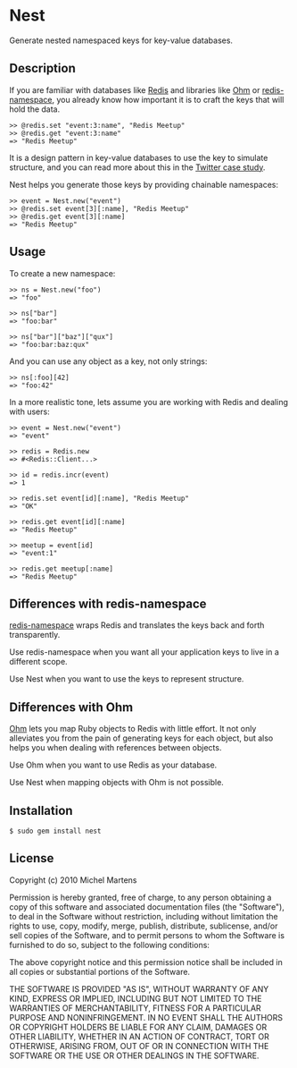 Nest
====

Generate nested namespaced keys for key-value databases.

Description
-----------

If you are familiar with databases like
[Redis](http://code.google.com/p/redis) and libraries like [Ohm](http://ohm.keyvalue.org) or
[redis-namespace](http://github.com/defunkt/redis-namespace), you
already know how important it is to craft the keys that will hold the
data.

    >> @redis.set "event:3:name", "Redis Meetup"
    >> @redis.get "event:3:name"
    => "Redis Meetup"

It is a design pattern in key-value databases to use the key to simulate
structure, and you can read more about this in the [Twitter case
study](http://code.google.com/p/redis/wiki/TwitterAlikeExample).

Nest helps you generate those keys by providing chainable namespaces:

    >> event = Nest.new("event")
    >> @redis.set event[3][:name], "Redis Meetup"
    >> @redis.get event[3][:name]
    => "Redis Meetup"

Usage
-----

To create a new namespace:

    >> ns = Nest.new("foo")
    => "foo"

    >> ns["bar"]
    => "foo:bar"

    >> ns["bar"]["baz"]["qux"]
    => "foo:bar:baz:qux"

And you can use any object as a key, not only strings:

    >> ns[:foo][42]
    => "foo:42"

In a more realistic tone, lets assume you are working with Redis and
dealing with users:

    >> event = Nest.new("event")
    => "event"

    >> redis = Redis.new
    => #<Redis::Client...>

    >> id = redis.incr(event)
    => 1

    >> redis.set event[id][:name], "Redis Meetup"
    => "OK"

    >> redis.get event[id][:name]
    => "Redis Meetup"

    >> meetup = event[id]
    => "event:1"

    >> redis.get meetup[:name]
    => "Redis Meetup"

Differences with redis-namespace
-------------------------------

[redis-namespace](http://github.com/defunkt/redis-namespace) wraps Redis
and translates the keys back and forth transparently.

Use redis-namespace when you want all your application keys to live in a
different scope.

Use Nest when you want to use the keys to represent structure.

Differences with Ohm
-------------------

[Ohm](http://ohm.keyvalue.org) lets you map Ruby objects to Redis with
little effort. It not only alleviates you from the pain of generating
keys for each object, but also helps you when dealing with references
between objects.

Use Ohm when you want to use Redis as your database.

Use Nest when mapping objects with Ohm is not possible.

Installation
------------

    $ sudo gem install nest

License
-------

Copyright (c) 2010 Michel Martens

Permission is hereby granted, free of charge, to any person
obtaining a copy of this software and associated documentation
files (the "Software"), to deal in the Software without
restriction, including without limitation the rights to use,
copy, modify, merge, publish, distribute, sublicense, and/or sell
copies of the Software, and to permit persons to whom the
Software is furnished to do so, subject to the following
conditions:

The above copyright notice and this permission notice shall be
included in all copies or substantial portions of the Software.

THE SOFTWARE IS PROVIDED "AS IS", WITHOUT WARRANTY OF ANY KIND,
EXPRESS OR IMPLIED, INCLUDING BUT NOT LIMITED TO THE WARRANTIES
OF MERCHANTABILITY, FITNESS FOR A PARTICULAR PURPOSE AND
NONINFRINGEMENT. IN NO EVENT SHALL THE AUTHORS OR COPYRIGHT
HOLDERS BE LIABLE FOR ANY CLAIM, DAMAGES OR OTHER LIABILITY,
WHETHER IN AN ACTION OF CONTRACT, TORT OR OTHERWISE, ARISING
FROM, OUT OF OR IN CONNECTION WITH THE SOFTWARE OR THE USE OR
OTHER DEALINGS IN THE SOFTWARE.
